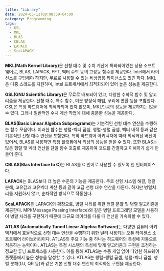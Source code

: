 ```yaml
---
title: "Library"
date: 2024-05-11T08:08:50-04:00
category: Programming
tags:
  - GSL
  - MKL
  - BLAS
  - CBLAS
  - LAPACK
  - ScaLAPACK
---
```


<b>MKL(Math Kernel Library)</b>은 선형 대수 및 수치 계산에 특화되어있는 상용 소프트웨어로, BLAS, LAPACK, FFT, 벡터 수학 등의 고성능 함수를 제공한다. Intel에서 라이선스를 구입해야 하지만, 무료로 사용할 수 있는 비상업용 라이선스도 있긴 하다. MKL은 다중 스레드를 지원하며, Intel 프로세서에서 최적화되어 있어 높은 성능을 제공한다.  

<b>GSL(GNU Scientific Library)</b>은 무료로 배포되어 있고, 다양한 수학적 함수 및 알고리즘을 제공한다. 선형 대수, 특수 함수, 미분 방정식 해법, 푸리에 변환 등을 포함한다. GSL은 특정 하드웨어에 최적화되어 있지 않으며, MKL만큼의 성능을 제공하지는 않을 수 있다. 그러나 일반적인 수치 계산 작업에 대해 충분한 성능을 제공한다.  

<b>BLAS(Basic Linear Algebra Subprograms)</b>는 기본적인 선형 대수 연산을 수행하는 함수 모음이다. 이러한 함수는 행렬-벡터 곱셈, 행렬-행렬 곱셈, 벡터 내적 등과 같은 기본적인 선형 대수 연산을 포함한다. 특히 하드웨어 아키텍처에 따라 최적화된 버전이 있어서, BLAS를 사용하면 특정 플랫폼에서 최상의 성능을 얻을 수 있다. 또한 BLAS는 많은 행렬 및 벡터 연산을 단일 함수 호출로 제공하여 코드를 간결하고 이해하기 쉽게 만들어 준다.  

<b>CBLAS(Blas Interface to C)</b>는 BLAS를 C 언어로 사용할 수 있도록 한 인터페이스다.  

<b>LAPACK</b>는 BLAS보다 더 높은 수준의 기능을 제공한다. 주로 선형 시스템 해결, 행렬 분해, 고유값과 고유벡터 계산 등과 같이 고급 선형 대수 연산을 다룬다. 하지만 병렬처리를 지원하지 않고, 순차적인 방식으로 작동한다.  

<b>ScaLAPACK</b>은 LAPACK의 확장으로, 병렬 처리를 위한 행렬 분할 및 병렬 알고리즘을 제공한다. MPI(Message Passing Interface)와 같은 병렬 프로그래밍 모델을 사용하여 병렬 처리를 구현하기 때문에 대규모 데이터를 다룰 때 연산을 가속화할 수 있다.  

<b>ATLAS (Automatically Tuned Linear Algebra Software)</b>는 다양한 컴퓨터 아키텍처에서 효율적으로 선형 대수 연산을 수행하기 위한 널리 사용되는 오픈 라이센스 소프트웨어 라이브러리이다. ATLAS의 주요 기능 중 하나는 하드웨어의 특성에 자동으로 적응하는 능력이다. ATLAS는 특정 시스템의 특성에 맞게 알고리즘과 구현을 조정하는 정교한 튜닝 프로세스를 사용한다. 이를 통해 ATLAS는 수동 개입 없이 다양한 하드웨어 플랫폼에서 높은 성능을 달성할 수 있다. ATLAS는 행렬-행렬 곱셈, 행렬-벡터 곱셈, 행렬 분해(LU, QR 등)와 같은 기본 선형 대수 연산의 최적화된 구현을 제공한다.  


